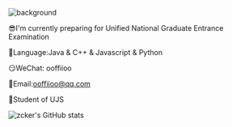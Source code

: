 ![background](./mountain.jpg)

😎I'm currently preparing for Unified National Graduate Entrance Examination

🤗Language:Java & C++ & Javascript & Python

😏WeChat: ooffiioo

📩Email:ooffiioo@qq.com

🤩Student of UJS


![zcker's GitHub stats](https://github-readme-stats.vercel.app/api?username=zcker&show_icons=true&theme=flag-india&show_icons=true)

